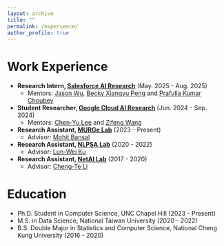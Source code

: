 ```yaml
---
layout: archive
title: ""
permalink: /experience/
author_profile: true
---
```


# Work Experience

* **Research Intern, [Salesforce AI Research](https://www.salesforceairesearch.com/)** (May. 2025 - Aug. 2025)
    * Mentors: [Jason Wu](https://jasonwu0731.github.io/), [Becky Xiangyu Peng](https://xiangyu-peng.github.io/) and [Prafulla Kumar Choubey](https://scholar.google.com/citations?user=k7aMOCsAAAAJ)
* **Student Researcher, [Google Cloud AI Research](https://research.google/teams/cloud-ai/)** (Jun. 2024 - Sep. 2024)
    * Mentors: [Chen-Yu Lee](https://research.google/people/chen-yu-lee/) and [Zifeng Wang](https://research.google/people/zifeng-wang/)
* **Research Assistant, [MURGe Lab](https://murgelab.cs.unc.edu/)** (2023 - Present)
    * Advisor: [Mohit Bansal](https://www.cs.unc.edu/~mbansal/)
* **Research Assistant, [NLPSA Lab](https://academiasinicanlplab.github.io/)** (2020 - 2022)
    * Advisor: [Lun-Wei Ku](https://homepage.iis.sinica.edu.tw/pages/lwku/index_en.html)
* **Research Assistant, [NetAI Lab](https://sites.google.com/view/chengteli/)** (2017 - 2020)
    * Advisor: [Cheng-Te Li](https://sites.google.com/view/chengteli/)

# Education
* Ph.D. Student in Computer Science, UNC Chapel Hill (2023 - Present)
* M.S. in Data Science, National Taiwan University (2020 - 2022)
* B.S. Double Major in Statistics and Computer Science, National Cheng Kung University (2016 - 2020)
